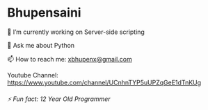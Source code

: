 # Bhupensaini

🔭 I’m currently working on Server-side scripting

💬 Ask me about Python

📫 How to reach me: xbhupenx@gmail.com

Youtube Channel: https://www.youtube.com/channel/UCnhnTYP5uUPZqGeE1dTnKUg

###### ⚡ Fun fact: 12 Year Old Programmer
